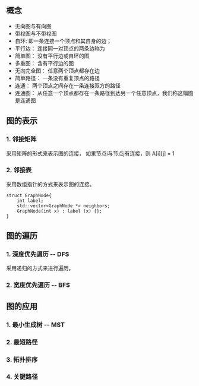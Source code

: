 ## 概念

- 无向图与有向图
- 带权图与不带权图
- 自环:  即一条连接一个顶点和其自身的边；
- 平行边： 连接同一对顶点的两条边称为
- 简单图： 没有平行边或自环的图
- 多重图： 含有平行边的图
- 无向完全图： 任意两个顶点都存在边
- 简单路径： 一条没有重复顶点的路径
- 连通： 两个顶点之间存在一条连接双方的路径
- 连通图： 从任意一个顶点都存在一条路径到达另一个任意顶点，我们称这幅图是连通图

## 图的表示

### 1. 邻接矩阵

采用矩阵的形式来表示图的连接， 如果节点i与节点j有连接，则 A[i][j] = 1

### 2. 邻接表
采用数组指针的方式来表示图的连接。

```
struct GraphNode{
    int label;
    std::vector<GraphNode *> neighbors;
    GraphNode(int x) : label (x) {};
}
```
## 图的遍历

### 1. 深度优先遍历 -- DFS

采用递归的方式来进行遍历。

### 2. 宽度优先遍历 -- BFS


## 图的应用

### 1. 最小生成树 -- MST

### 2. 最短路径


### 3. 拓扑排序


### 4. 关键路径

